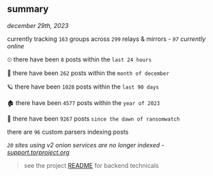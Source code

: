 
## summary
_december 29th, 2023_

currently tracking `163` groups across `299` relays & mirrors - _`97` currently online_

⏲ there have been `8` posts within the `last 24 hours`

🦈 there have been `262` posts within the `month of december`

🪐 there have been `1028` posts within the `last 90 days`

🏚 there have been `4577` posts within the `year of 2023`

🦕 there have been `9267` posts `since the dawn of ransomwatch`

there are `96` custom parsers indexing posts

_`20` sites using v2 onion services are no longer indexed - [support.torproject.org](https://support.torproject.org/onionservices/v2-deprecation/)_

> see the project [README](https://github.com/joshhighet/ransomwatch#ransomwatch--) for backend technicals
